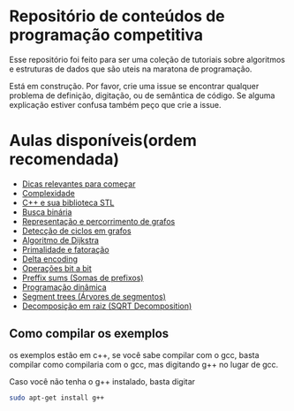 # Repositório de conteúdos de programação competitiva

Esse repositório foi feito para ser uma coleção de tutoriais sobre algoritmos e estruturas de dados que são uteis na maratona de programação.


Está em construção. Por favor, crie uma issue se encontrar qualquer problema de definição, digitação, ou de semântica de código. Se alguma explicação estiver confusa também peço que crie a issue.

# Aulas disponíveis(ordem recomendada)
- [Dicas relevantes para começar](Comecando/README.md)
- [Complexidade](Complexidade/README.md)
- [C++ e sua biblioteca STL](STL/README.md)
- [Busca binária](Busca%20Binária/README.md)
- [Representação e percorrimento de grafos](Grafos/README.md)
- [Detecção de ciclos em grafos](Detec%C3%A7%C3%A3o%20de%20ciclos/README.md)
- [Algoritmo de Dijkstra](Algoritmo%20de%20Dijkstra/README.md)
- [Primalidade e fatoração](Primalidade%20e%20fatoração/README.md)
- [Delta encoding](Delta%20encoding%20(Codificação%20de%20diferenças)/README.md)
- [Operações bit a bit](Operações%20bit%20a%20bit/README.md)
- [Preffix sums (Somas de prefixos)](Preffix%20sums%20(Somas%20de%20prefixos)/README.md)
- [Programação dinâmica](Programação%20dinâmica/README.md)
- [Segment trees (Árvores de segmentos)](Segment%20Trees%20(Árvores%20de%20segmento)/README.md)
- [Decomposição em raiz (SQRT Decomposition)](sqrt%20decomposition/README.md)

Como compilar os exemplos
-------------------------
os exemplos estão em c++, se você sabe compilar com o gcc, basta compilar como compilaria com o gcc, mas digitando g++ no lugar de gcc.

Caso você não tenha o g++ instalado, basta digitar 
```bash
sudo apt-get install g++
```


<!--
<body>
    <h1>hello world</h1>
    <div data-pym-src="https://www.jdoodle.com/embed/v0/oEO"></div>
</body>

<script src="https://www.jdoodle.com/assets/jdoodle-pym.min.js" type="text/javascript"></script>
-->
